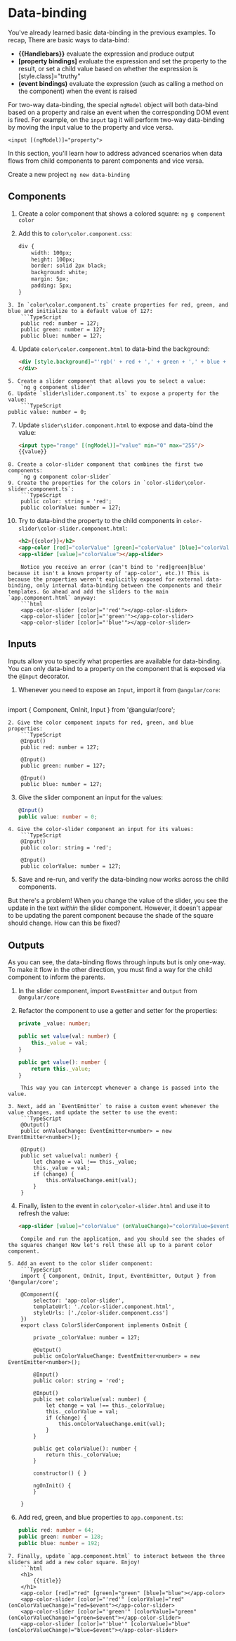 # Data-binding 

You've already learned basic data-binding in the previous examples. To recap, There are basic ways to data-bind: 

* **{{Handlebars}}** evaluate the expression and produce output
* **[property bindings]** evaluate the expression and set the property to the result, or set a child value based on whether the expression is [style.class]="truthy" 
* **(event bindings)** evaluate the expression (such as calling a method on the component) when the event is raised

For two-way data-binding, the special `ngModel` object will both data-bind based on a property and raise an event when the corresponding DOM event is fired. For example, on the `input` tag it will perform two-way data-binding by moving the input value to the property and vice versa. 

`<input [(ngModel)]="property">` 

In this section, you'll learn how to address advanced scenarios when data flows from child components to parent components and vice versa. 

Create a new project `ng new data-binding` 

## Components 

1. Create a color component that shows a colored square:
    `ng g component color` 

2. Add this to `color\color.component.css`: 
    ```html
    div {
        width: 100px; 
        height: 100px; 
        border: solid 2px black; 
        background: white;
        margin: 5px;
        padding: 5px;
    }
```
3. In `color\color.component.ts` create properties for red, green, and blue and initialize to a default value of 127:
    ```TypeScript
    public red: number = 127;
    public green: number = 127;
    public blue: number = 127;
```
4. Update `color\color.component.html` to data-bind the background:
    ```html
    <div [style.background]="'rgb(' + red + ',' + green + ',' + blue + ')'">
    </div>
```
5. Create a slider component that allows you to select a value: 
    `ng g component slider` 
6. Update `slider\slider.component.ts` to expose a property for the value:
    ```TypeScript
public value: number = 0;
```
7. Update `slider\slider.component.html` to expose and data-bind the value:
    ```html
    <input type="range" [(ngModel)]="value" min="0" max="255"/>
    {{value}}
```
8. Create a color-slider component that combines the first two components:
    `ng g component color-slider` 
9. Create the properties for the colors in `color-slider\color-slider.component.ts`:
    ```TypeScript 
    public color: string = 'red'; 
    public colorValue: number = 127;
```
10. Try to data-bind the property to the child components in `color-slider\color-slider.component.html`: 
    ```html
    <h2>{{color}}</h2>
    <app-color [red]="colorValue" [green]="colorValue" [blue]="colorValue"></app-color> 
    <app-slider [value]="colorValue"></app-slider>
```
    Notice you receive an error (can't bind to 'red|green|blue' because it isn't a known property of 'app-color', etc.)! This is because the properties weren't explicitly exposed for external data-binding, only internal data-binding between the components and their templates. Go ahead and add the sliders to the main `app.component.html` anyway: 
    ```html
    <app-color-slider [color]="'red'"></app-color-slider>
    <app-color-slider [color]="'green'"></app-color-slider>
    <app-color-slider [color]="'blue'"></app-color-slider>
```
## Inputs 

Inputs allow you to specify what properties are available for data-binding. You can only data-bind to a property on the component that is exposed via the `@Input` decorator. 

1. Whenever you need to expose an `Input`, import it from `@angular/core`: 
    ```type
import { Component, OnInit, Input } from '@angular/core';
```
2. Give the color component inputs for red, green, and blue properties:     
    ```TypeScript
    @Input()
    public red: number = 127;

    @Input()
    public green: number = 127;

    @Input()
    public blue: number = 127;
```
3. Give the slider component an input for the values:  
    ```TypeScript
    @Input()
    public value: number = 0;
```
4. Give the color-slider component an input for its values: 
    ```TypeScript
    @Input()
    public color: string = 'red'; 

    @Input()
    public colorValue: number = 127;
```
5. Save and re-run, and verify the data-binding now works across the child components.

But there's a problem! When you change the value of the slider, you see the update in the text *within* the slider component. However, it doesn't appear to be updating the parent component because the shade of the square should change. How can this be fixed?  

## Outputs 

As you can see, the data-binding flows through inputs but is only one-way. To make it flow in the other direction, you must find a way for the child component to inform the parents. 

1. In the slider component, import `EventEmitter` and `Output` from `@angular/core` 

2. Refactor the component to use a getter and setter for the properties: 
    ```TypeScript
    private _value: number;
    
    public set value(val: number) {
        this._value = val;
    }

    public get value(): number {
        return this._value;
    }
```
    This way you can intercept whenever a change is passed into the value. 

3. Next, add an `EventEmitter` to raise a custom event whenever the value changes, and update the setter to use the event: 
    ```TypeScript
    @Output()
    public onValueChange: EventEmitter<number> = new EventEmitter<number>();

    @Input()
    public set value(val: number) {
        let change = val !== this._value;
        this._value = val;
        if (change) {
            this.onValueChange.emit(val);
        }
    }
```
4. Finally, listen to the event in `color\color-slider.html` and use it to refresh the value: 
    ```html
    <app-slider [value]="colorValue" (onValueChange)="colorValue=$event"></app-slider> 
```
    Compile and run the application, and you should see the shades of the squares change! Now let's roll these all up to a parent color component. 

5. Add an event to the color slider component: 
    ```TypeScript
    import { Component, OnInit, Input, EventEmitter, Output } from '@angular/core';

    @Component({
        selector: 'app-color-slider',
        templateUrl: './color-slider.component.html',
        styleUrls: ['./color-slider.component.css']
    })
    export class ColorSliderComponent implements OnInit {

        private _colorValue: number = 127;

        @Output()
        public onColorValueChange: EventEmitter<number> = new EventEmitter<number>();

        @Input()
        public color: string = 'red'; 

        @Input()
        public set colorValue(val: number) {
            let change = val !== this._colorValue;
            this._colorValue = val; 
            if (change) {
                this.onColorValueChange.emit(val);
            }
        }

        public get colorValue(): number {
            return this._colorValue;
        }

        constructor() { }

        ngOnInit() {
        }

    }
```
6. Add red, green, and blue properties to `app.component.ts`:
    ```TypeScript 
    public red: number = 64;
    public green: number = 128; 
    public blue: number = 192; 
```
7. Finally, update `app.component.html` to interact between the three sliders and add a new color square. Enjoy! 
    ```html
    <h1>
        {{title}}
    </h1>
    <app-color [red]="red" [green]="green" [blue]="blue"></app-color>
    <app-color-slider [color]="'red'" [colorValue]="red" (onColorValueChange)="red=$event"></app-color-slider>
    <app-color-slider [color]="'green'" [colorValue]="green" (onColorValueChange)="green=$event"></app-color-slider>
    <app-color-slider [color]="'blue'" [colorValue]="blue" (onColorValueChange)="blue=$event"></app-color-slider>
```